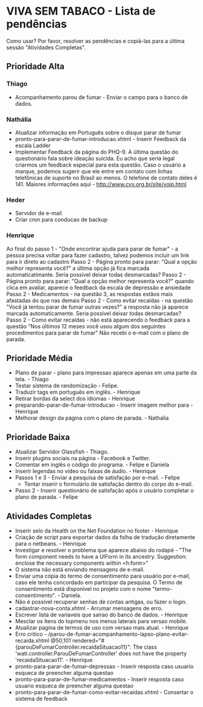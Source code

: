 VIVA SEM TABACO - Lista de pendências
=======================================

Como usar?
Por favor, resolver as pendências e copiá-las para a última sessão "Atividades Completas".

Prioridade Alta
------------------------

### Thiago
 * Acompanhamento parou de fumar - Enviar o campo para o banco de dados.

### Nathália
 * Atualizar informação em Português sobre o disque parar de fumar
 * pronto-para-parar-de-fumar-introducao.xhtml - Inserir Feedback da escala Ladder
 * Implementar Feedback da página do PHQ-9. A última questão do questionário fala sobre ideação suicida. Eu acho que seria legal criarmos um feedback especial para esta questão. Caso o usuário a marque, podemos sugerir que ele entre em contato com linhas telefônicas de suporte no Brasil ao menos. O telefone de contato deles é 141. Maiores informações aqui - http://www.cvv.org.br/site/voip.html


### Heder
  * Servidor de e-mail
  * Criar cron para conducao de backup

### Henrique
Ao final do passo 1 - "Onde encontrar ajuda para parar de fumar" - a pessoa precisa voltar para fazer cadastro, talvez podemos incluir um link para ir direto ao cadastro
Passo 2 - Página pronto para parar: "Qual a opção melhor representa você?" a última opção já fica marcada automaticatimante. Seria possível deixar todas desmarcadas?
Passo 2 - Página pronto para parar: "Qual a opção melhor representa você?" quando clica em avaliar, aparece o feedback da escala de depressão e ansiedade
Passo 2 - Medicamentos - na questão 3, as respostas estãos mais afastadas do que nas demais
Passo 2 - Como evitar recaídas - na questão "Você já tentou parar de fumar outras vezes?" a resposta não já aparece marcada automaticamente. Seria possível deixar todas desmarcadas?
Passo 2 - Como evitar recaídas - não está aparecendo o feedback para a questão "Nos últimos 12 meses você usou algum dos seguintes procedimentos para parar de fumar"
Não recebi o e-mail com o plano de parada.

Prioridade Média
------------------------
 * Plano de parar - plano para impressao aparece apenas em uma parte da tela. - Thiago
 * Testar sistema de randomização - Felipe.
 * Traduzir tags em português em inglês. - Henrique
 * Retirar bordas da select dos idiomas - Henrique
 * preparando-parar-de-fumar-introducao - Inserir imagem melhor para - Henrique
 * Melhorar design da página com o plano de parada. - Nathalia
 

Prioridade Baixa
-------------------------	

* Atualizar Servidor Glassfish - Thiago.
* Inserir plugins sociais na página - Facebook e Twitter.
* Comentar em inglês o código do programa. - Felipe e Daniela
* Inserir legendas no vídeo ou faixas de áudio. - Henrique
* Passos 1 e 3 - Enviar a pesquisa de satisfação por e-mail. - Felipe
   * Tentar inserir o formulário de satisfação dentro do corpo do e-mail.
* Passo 2 - Inserir questionário de satisfação após o usuário completar o plano de parada. - Felipe


Atividades Completas
-------------------------
 * Inserir selo da Health on the Net Foundation no footer - Henrique
 * Criação de script para exportar dados da folha de tradução diretamente para o netbeans. - Henrique
 * Investigar e resolver o problema que aparece abaixo do rodapé - "The form component needs to have a UIForm in its ancestry. Suggestion: enclose the necessary components within <h:form>"
 * O sistema não está enviando mensagens de e-mail.
 * Enviar uma cópia do termo de consentimento para usuário por e-mail, caso ele tenha concordado em participar da pesquisa. O Termo de consentimento está disponível no projeto com o nome "termo-consentimento". - Daniela.
 * Não é possível recuperar senhas de contas antigas, ou fazer o login.
 * cadastrar-nova-conta.xhtml - Arrumar mensagens de erro.
 * Escrever lista de variaveis que sairao do banco de dados. - Henrique
 * Mesclar os itens do topmenu nos menus laterais para versao mobile.
 * Atualizar pagina de termos de uso com versao mais atual. - Henrique
 * Erro critico - /parou-de-fumar-acompanhamento-lapso-plano-evitar-recaida.xhtml @50,101 rendered="#{parouDeFumarController.recaidaSituacao11}": The class 'wati.controller.ParouDeFumarController' does not have the property 'recaidaSituacao11'. - Henrique
 * pronto-para-parar-de-fumar-depressao - Inserir resposta caso usuario esqueca de preencher alguma questao
 * pronto-para-parar-de-fumar-medicamentos - Inserir resposta caso usuario esqueca de preencher alguma questao
 * pronto-para-parar-de-fumar-como-evitar-recaidas.xhtml - Consertar o sistema de feedback


